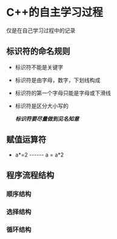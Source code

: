# C++的自主学习过程
仅是在自己学习过程中的记录
## 标识符的命名规则
- 标识符不能是关键字
- 标识符是由字母，数字，下划线构成
- 标识符的第一个字母只能是字母或下滑线
- 标识符是区分大小写的

   ***标识符要尽量做到见名知意***
## 赋值运算符
- a*=2  ------  a = a*2 
## 程序流程结构
### 顺序结构
### 选择结构
### 循环结构
